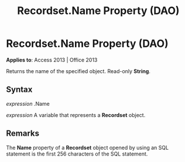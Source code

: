 ﻿---
title: Recordset.Name Property (DAO)
TOCTitle: Name Property
ms:assetid: 2a80b994-a135-cd61-3906-17dfa0580110
ms:mtpsurl: https://msdn.microsoft.com/library/Ff192067(v=office.15)
ms:contentKeyID: 48543910
ms.date: 09/18/2015
mtps_version: v=office.15
---

# Recordset.Name Property (DAO)


**Applies to**: Access 2013 | Office 2013

Returns the name of the specified object. Read-only **String**.

## Syntax

*expression* .Name

*expression* A variable that represents a **Recordset** object.

## Remarks

The **Name** property of a **Recordset** object opened by using an SQL statement is the first 256 characters of the SQL statement.

